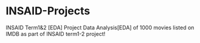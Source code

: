 # INSAID-Projects
INSAID Term1&2 [EDA] Project 
Data Analysis[EDA] of 1000 movies listed on IMDB as part of INSAID term1-2 project!
